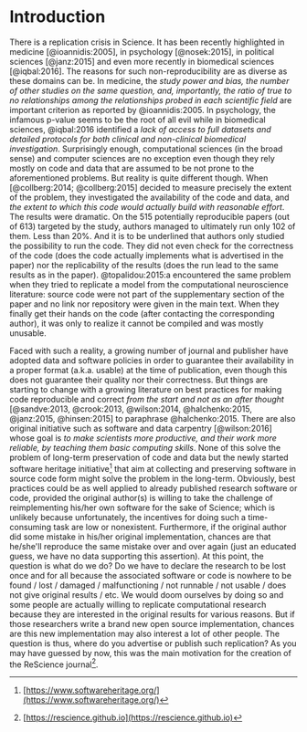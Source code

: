 Introduction
===============================================================================

There is a replication crisis in Science. It has been recently highlighted in
medicine [@ioannidis:2005], in psychology [@nosek:2015], in political sciences
[@janz:2015] and even more recently in biomedical sciences [@iqbal:2016]. The
reasons for such non-reproducibility are as diverse as these domains can be. In
medicine, the *study power and bias, the number of other studies on the same
question, and, importantly, the ratio of true to no relationships among the
relationships probed in each scientific field* are important criterion as
reported by @ioannidis:2005. In psychology, the infamous p-value seems to be
the root of all evil while in biomedical sciences, @iqbal:2016 identified a
*lack of access to full datasets and detailed protocols for both clinical and
non-clinical biomedical investigation*. Surprisingly enough, computational
sciences (in the broad sense) and computer sciences are no exception even
though they rely mostly on code and data that are assumed to be not prone to
the aforementioned problems. But reality is quite different though. When
[@collberg:2014; @collberg:2015] decided to measure precisely the extent of the
problem, they investigated the availability of the code and data, and *the
extent to which this code would actually build with reasonable effort*. The
results were dramatic. On the 515 potentially reproducible papers (out of 613)
targeted by the study, authors managed to ultimately run only 102 of them. Less
than 20%. And it is to be underlined that authors only studied the possibility
to run the code. They did not even check for the correctness of the code (does
the code actually implements what is advertised in the paper) nor the
replicability of the results (does the run lead to the same results as in the
paper).  @topalidou:2015:a encountered the same problem when they tried to
replicate a model from the computational neuroscience literature: source code
were not part of the supplementary section of the paper and no link nor
repository were given in the main text. When they finally get their hands on
the code (after contacting the corresponding author), it was only to realize it
cannot be compiled and was mostly unusable.

Faced with such a reality, a growing number of journal and publisher have
adopted data and software policies in order to guarantee their availability in
a proper format (a.k.a. usable) at the time of publication, even though this
does not guarantee their quality nor their correctness. But things are starting
to change with a growing literature on best practices for making code
reproducible and correct *from the start and not as an after thought*
[@sandve:2013, @crook:2013, @wilson:2014, @halchenko:2015, @janz:2015, @hinsen:2015]
to paraphrase @halchenko:2015. There are also original initiative such as
software and data carpentry [@wilson:2016] whose goal is *to make scientists
more productive, and their work more reliable, by teaching them basic computing
skills*. None of this solve the problem of long-term preservation of code and
data but the newly started software heritage initiative[^1] that aim at
collecting and preserving software in source code form might solve the problem
in the long-term. Obviously, best practices could be as well applied to already
published research software or code, provided the original author(s) is willing
to take the challenge of reimplementing his/her own software for the sake of
Science; which is unlikely because unfortunately, the incentives for doing such
a time-consuming task are low or nonexistent. Furthermore, if the original
author did some mistake in his/her original implementation, chances are that
he/she'll reproduce the same mistake over and over again (just an educated
guess, we have no data supporting this assertion). At this point, the question
is what do we do? Do we have to declare the research to be lost once and for
all because the associated software or code is nowhere to be found / lost /
damaged / malfunctioning / not runnable / not usable / does not give original
results / etc. We would doom ourselves by doing so and some people are actually
willing to replicate computational research because they are interested in the
original results for various reasons. But if those researchers write a brand
new open source implementation, chances are this new implementation may also
interest a lot of other people. The question is thus, where do you advertise or
publish such replication? As you may have guessed by now, this was the main
motivation for the creation of the ReScience journal[^2].


[^1]: [https://www.softwareheritage.org/](https://www.softwareheritage.org/)
[^2]: [https://rescience.github.io](https://rescience.github.io)
